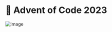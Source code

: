 # 🎄 Advent of Code 2023

![image](https://github.com/pmkihara/aoc-2023/assets/85133596/33ddd4e5-e3e5-4aae-bd70-fccb39964435)
